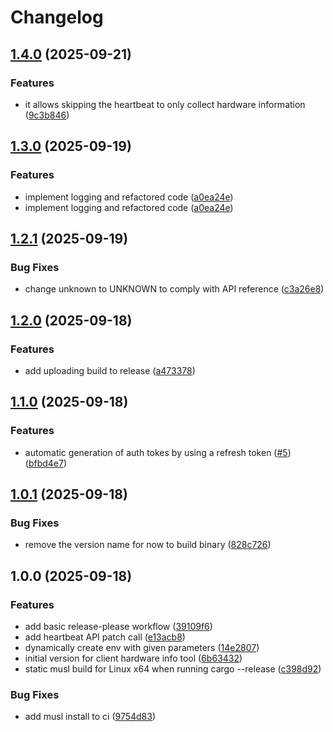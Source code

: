 # Changelog

## [1.4.0](https://github.com/exalsius/client-hw-info/compare/v1.3.0...v1.4.0) (2025-09-21)


### Features

* it allows skipping the heartbeat to only collect hardware information ([9c3b846](https://github.com/exalsius/client-hw-info/commit/9c3b846e3393bcd313e3c7a0ece4b85005bcedd8))

## [1.3.0](https://github.com/exalsius/client-hw-info/compare/v1.2.1...v1.3.0) (2025-09-19)


### Features

* implement logging and refactored code ([a0ea24e](https://github.com/exalsius/client-hw-info/commit/a0ea24e39ec9887efad20088c7eaecff149772ae))
* implement logging and refactored code ([a0ea24e](https://github.com/exalsius/client-hw-info/commit/a0ea24e39ec9887efad20088c7eaecff149772ae))

## [1.2.1](https://github.com/exalsius/client-hw-info/compare/v1.2.0...v1.2.1) (2025-09-19)


### Bug Fixes

* change unknown to UNKNOWN to comply with API reference ([c3a26e8](https://github.com/exalsius/client-hw-info/commit/c3a26e8966210615cee7b4c23a1779c59d61269e))

## [1.2.0](https://github.com/exalsius/client-hw-info/compare/v1.1.1...v1.2.0) (2025-09-18)


### Features

* add uploading build to release ([a473378](https://github.com/exalsius/client-hw-info/commit/a4733782cde6deb242205b7f8745dd9323548f09))

## [1.1.0](https://github.com/exalsius/client-hw-info/compare/v1.0.1...v1.1.0) (2025-09-18)


### Features

* automatic generation of auth tokes by using a refresh token ([#5](https://github.com/exalsius/client-hw-info/issues/5)) ([bfbd4e7](https://github.com/exalsius/client-hw-info/commit/bfbd4e77120ea50489c56dd7c969c472a8bdeb58))

## [1.0.1](https://github.com/exalsius/client-hw-info/compare/v1.0.0...v1.0.1) (2025-09-18)


### Bug Fixes

* remove the version name for now to build binary ([828c726](https://github.com/exalsius/client-hw-info/commit/828c7260fc7462ca24dcbf01678b61c769782952))

## 1.0.0 (2025-09-18)


### Features

* add basic release-please workflow ([39109f6](https://github.com/exalsius/client-hw-info/commit/39109f613e44718adbf6e9944098319b1620e9ff))
* add heartbeat API patch call ([e13acb8](https://github.com/exalsius/client-hw-info/commit/e13acb80145f750afad388bd84d934ca940718f8))
* dynamically create env with given parameters ([14e2807](https://github.com/exalsius/client-hw-info/commit/14e28070304ad990729d66c44e1dd96867134842))
* initial version for client hardware info tool ([6b63432](https://github.com/exalsius/client-hw-info/commit/6b634324d19350bf3a3a46b0f478234a8e78ab58))
* static musl build for Linux x64 when running cargo --release ([c398d92](https://github.com/exalsius/client-hw-info/commit/c398d92490c75d054205af30ca8aec4632508603))


### Bug Fixes

* add musl install to ci ([9754d83](https://github.com/exalsius/client-hw-info/commit/9754d830f3ca4769de55136794cfef2d7346bfc3))
